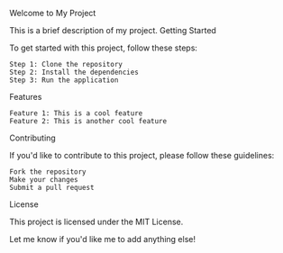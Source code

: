 Welcome to My Project

This is a brief description of my project.
Getting Started

To get started with this project, follow these steps:

    Step 1: Clone the repository
    Step 2: Install the dependencies
    Step 3: Run the application

Features

    Feature 1: This is a cool feature
    Feature 2: This is another cool feature

Contributing

If you'd like to contribute to this project, please follow these guidelines:

    Fork the repository
    Make your changes
    Submit a pull request

License

This project is licensed under the MIT License.

Let me know if you'd like me to add anything else!
